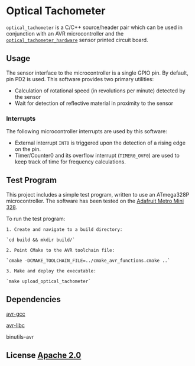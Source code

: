 # Optical Tachometer
`optical_tachometer` is a C/C++ source/header pair which can be used in conjunction with
an AVR microcontroller and the
[`optical_tachometer_hardware`](https://github.com/jaylamb/optical_tachometer_hardware)
sensor printed circuit board.

## Usage
The sensor interface to the microcontroller is a single GPIO pin. By default, pin PD2 is
used. This software provides two primary utilities:
- Calculation of rotational speed (in revolutions per minute) detected by the sensor
- Wait for detection of reflective material in proximity to the sensor

### Interrupts
The following microcontroller interrupts are used by this software:
- External interrupt `INT0` is triggered upon the detection of a rising edge on the
pin.
- Timer/Counter0 and its overflow interrupt (`TIMER0_OVF0`) are used to keep track of time
  for frequency calculations.

## Test Program
This project includes a simple test program, written to use an ATmega328P microcontroller.
The software has been tested on the [Adafruit Metro Mini
328](https://www.adafruit.com/product/2590).

To run the test program:

    1. Create and navigate to a build directory:

    `cd build && mkdir build/`

    2. Point CMake to the AVR toolchain file:

    `cmake -DCMAKE_TOOLCHAIN_FILE=../cmake_avr_functions.cmake ..`

    3. Make and deploy the executable:

    `make upload_optical_tachometer`

## Dependencies
[avr-gcc](https://gcc.gnu.org/wiki/avr-gcc)

[avr-libc](https://www.nongnu.org/avr-libc/)

binutils-avr

## License [Apache 2.0](http://www.apache.org/licenses/)

